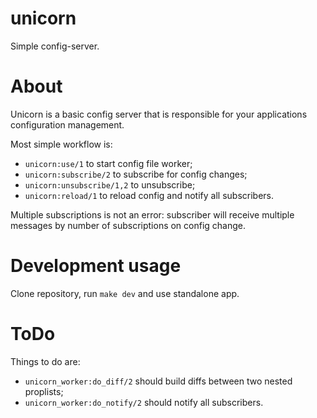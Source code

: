 unicorn
=======

Simple config-server.

About
=====

Unicorn is a basic config server that is responsible for your applications configuration management.

Most simple workflow is:

 - `unicorn:use/1` to start config file worker;
 - `unicorn:subscribe/2` to subscribe for config changes;
 - `unicorn:unsubscribe/1,2` to unsubscribe;
 - `unicorn:reload/1` to reload config and notify all subscribers.

Multiple subscriptions is not an error: subscriber will receive multiple messages by number of subscriptions on config change.

Development usage
=================

Clone repository, run `make dev` and use standalone app.

ToDo
====

Things to do are:

 - `unicorn_worker:do_diff/2` should build diffs between two nested proplists;
 - `unicorn_worker:do_notify/2` should notify all subscribers.